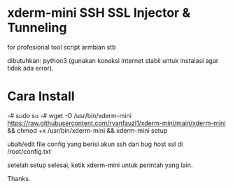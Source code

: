 # xderm-mini SSH SSL Injector & Tunneling
for profesional tool script armbian stb

dibutuhkan: python3 (gunakan koneksi internet stabil untuk instalasi agar tidak ada error).

# Cara Install
-# sudo su
-# wget -O /usr/bin/xderm-mini https://raw.githubusercontent.com/ryanfauzi1/xderm-mini/main/xderm-mini && chmod +x /usr/bin/xderm-mini && xderm-mini setup

ubah/edit file config yang berisi akun ssh dan bug host ssl di /root/config.txt

setelah setup selesai, ketik xderm-mini untuk perintah yang lain.

Thanks.
